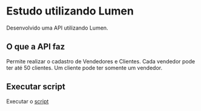 # Estudo utilizando Lumen

Desenvolvido uma API utilizando Lumen.

## O que a API faz

Permite realizar o cadastro de Vendedores e Clientes.
Cada vendedor pode ter até 50 clientes.
Um cliente pode ter somente um vendedor.

## Executar script

Executar o [script](#script_banco.sql)
